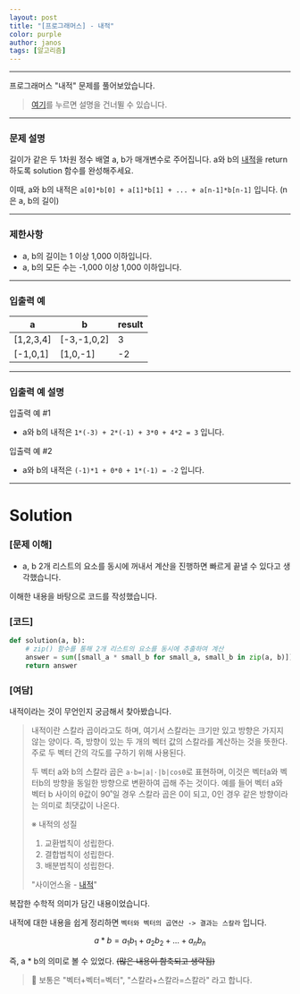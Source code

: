 ```yaml
---
layout: post
title: "[프로그래머스] - 내적"
color: purple
author: janos
tags: [알고리즘]
---
```


---

프로그래머스 "내적" 문제를 풀어보았습니다.

> [여기](#solution)를 누르면 설명을 건너뛸 수 있습니다.

---

### **문제 설명**

길이가 같은 두 1차원 정수 배열 a, b가 매개변수로 주어집니다. a와 b의 [내적](https://en.wikipedia.org/wiki/Dot_product)을 return 하도록 solution 함수를 완성해주세요.

이때, a와 b의 내적은 `a[0]*b[0] + a[1]*b[1] + ... + a[n-1]*b[n-1]` 입니다. (n은 a, b의 길이)

---

### 제한사항

- a, b의 길이는 1 이상 1,000 이하입니다.
- a, b의 모든 수는 -1,000 이상 1,000 이하입니다.

---

### 입출력 예

| a         | b           | result |
|-----------|-------------|--------|
| [1,2,3,4] | [-3,-1,0,2] | 3      |
| [-1,0,1]  | [1,0,-1]    | -2     |

---

### 입출력 예 설명

입출력 예 #1

- a와 b의 내적은 `1*(-3) + 2*(-1) + 3*0 + 4*2 = 3` 입니다.

입출력 예 #2

- a와 b의 내적은 `(-1)*1 + 0*0 + 1*(-1) = -2` 입니다.

---

# Solution

### [문제 이해]

- a, b 2개 리스트의 요소를 동시에 꺼내서 계산을 진행하면 빠르게 끝낼 수 있다고 생각했습니다.

이해한 내용을 바탕으로 코드를 작성했습니다.

### [코드]

```python
def solution(a, b):
    # zip() 함수를 통해 2개 리스트의 요소를 동시에 추출하여 계산
    answer = sum([small_a * small_b for small_a, small_b in zip(a, b)])
    return answer
```

### [여담]

내적이라는 것이 무언인지 궁금해서 찾아봤습니다.

> 내적이란 스칼라 곱이라고도 하며, 여기서 스칼라는 크기만 있고 방향은 가지지 않는 양이다. 즉, 방향이 있는 두 개의 벡터 값의 스칼라를 계산하는 것을 뜻한다. 주로 두 벡터 간의 각도를 구하기 위해 사용된다.
> 
> 두 벡터 a와 b의 스칼라 곱은 `a·b=|a|·|b|cosθ`로 표현하며, 이것은 벡터a와 벡터b의 방향을 동일한 방향으로 변환하여 곱해 주는 것이다. 예를 들어 벡터 a와 벡터 b 사이의 θ값이 90˚일 경우 스칼라 곱은 0이 되고, 0인 경우 같은 방향이라는 의미로 최댓값이 나온다.
> 
> ※ 내적의 성질
> 
> 1. 교환법칙이 성립한다.
> 2. 결합법칙이 성립한다.
> 3. 배분법칙이 성립한다.
> 
> "사이언스올 - [내적](https://www.scienceall.com/%EB%82%B4%EC%A0%81inner-scalar-dot-product/?term_slug=)"

복잡한 수학적 의미가 담긴 내용이었습니다.

내적에 대한 내용을 쉽게 정리하면 `벡터와 벡터의 곱연산 -> 결과는 스칼라` 입니다.

$$a * b = a_1b_1 + a_2b_2 + ... + a_nb_n$$

즉, a * b의 의미로 볼 수 있었다. ~~(많은 내용이 함축되고 생략됨)~~

> 📌 보통은 "벡터+벡터=벡터", "스칼라+스칼라=스칼라" 라고 합니다.